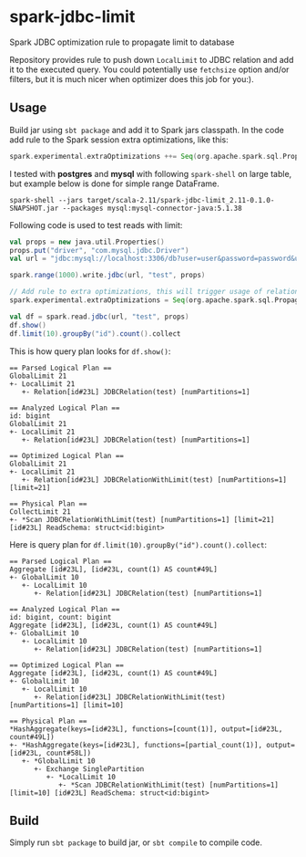 # spark-jdbc-limit
Spark JDBC optimization rule to propagate limit to database

Repository provides rule to push down `LocalLimit` to JDBC relation and add it to the executed
query. You could potentially use `fetchsize` option and/or filters, but it is much nicer when
optimizer does this job for you:).

## Usage
Build jar using `sbt package` and add it to Spark jars classpath. In the code add rule to the
Spark session extra optimizations, like this:
```scala
spark.experimental.extraOptimizations ++= Seq(org.apache.spark.sql.PropagateJDBCLimit)
```

I tested with **postgres** and **mysql** with following `spark-shell` on large table, but example
below is done for simple range DataFrame.

```shell
spark-shell --jars target/scala-2.11/spark-jdbc-limit_2.11-0.1.0-SNAPSHOT.jar --packages mysql:mysql-connector-java:5.1.38
```

Following code is used to test reads with limit:
```scala
val props = new java.util.Properties()
props.put("driver", "com.mysql.jdbc.Driver")
val url = "jdbc:mysql://localhost:3306/db?user=user&password=password&useSSL=false"

spark.range(1000).write.jdbc(url, "test", props)

// Add rule to extra optimizations, this will trigger usage of relation with limit
spark.experimental.extraOptimizations = Seq(org.apache.spark.sql.PropagateJDBCLimit)

val df = spark.read.jdbc(url, "test", props)
df.show()
df.limit(10).groupBy("id").count().collect
```

This is how query plan looks for `df.show()`:
```
== Parsed Logical Plan ==
GlobalLimit 21
+- LocalLimit 21
   +- Relation[id#23L] JDBCRelation(test) [numPartitions=1]

== Analyzed Logical Plan ==
id: bigint
GlobalLimit 21
+- LocalLimit 21
   +- Relation[id#23L] JDBCRelation(test) [numPartitions=1]

== Optimized Logical Plan ==
GlobalLimit 21
+- LocalLimit 21
   +- Relation[id#23L] JDBCRelationWithLimit(test) [numPartitions=1] [limit=21]

== Physical Plan ==
CollectLimit 21
+- *Scan JDBCRelationWithLimit(test) [numPartitions=1] [limit=21] [id#23L] ReadSchema: struct<id:bigint>
```

Here is query plan for `df.limit(10).groupBy("id").count().collect`:
```
== Parsed Logical Plan ==
Aggregate [id#23L], [id#23L, count(1) AS count#49L]
+- GlobalLimit 10
   +- LocalLimit 10
      +- Relation[id#23L] JDBCRelation(test) [numPartitions=1]

== Analyzed Logical Plan ==
id: bigint, count: bigint
Aggregate [id#23L], [id#23L, count(1) AS count#49L]
+- GlobalLimit 10
   +- LocalLimit 10
      +- Relation[id#23L] JDBCRelation(test) [numPartitions=1]

== Optimized Logical Plan ==
Aggregate [id#23L], [id#23L, count(1) AS count#49L]
+- GlobalLimit 10
   +- LocalLimit 10
      +- Relation[id#23L] JDBCRelationWithLimit(test) [numPartitions=1] [limit=10]

== Physical Plan ==
*HashAggregate(keys=[id#23L], functions=[count(1)], output=[id#23L, count#49L])
+- *HashAggregate(keys=[id#23L], functions=[partial_count(1)], output=[id#23L, count#58L])
   +- *GlobalLimit 10
      +- Exchange SinglePartition
         +- *LocalLimit 10
            +- *Scan JDBCRelationWithLimit(test) [numPartitions=1] [limit=10] [id#23L] ReadSchema: struct<id:bigint>
```

## Build
Simply run `sbt package` to build jar, or `sbt compile` to compile code.
